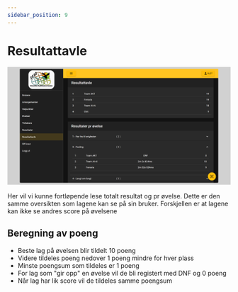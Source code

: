 ```yaml
---
sidebar_position: 9
---
```



# Resultattavle

![Resultattavle](img/scoreboard.png)

Her vil vi kunne fortløpende lese totalt resultat og pr øvelse. Dette er den samme oversikten som lagene kan se på sin bruker. Forskjellen er at lagene kan ikke se andres score på øvelsene

## Beregning av poeng

- Beste lag på øvelsen blir tildelt 10 poeng
- Videre tildeles poeng nedover 1 poeng mindre for hver plass
- Minste poengsum som tildeles er 1 poeng
- For lag som "gir opp" en øvelse vil de bli registert med DNF og 0 poeng
- Når lag har lik score vil de tildeles samme poengsum
